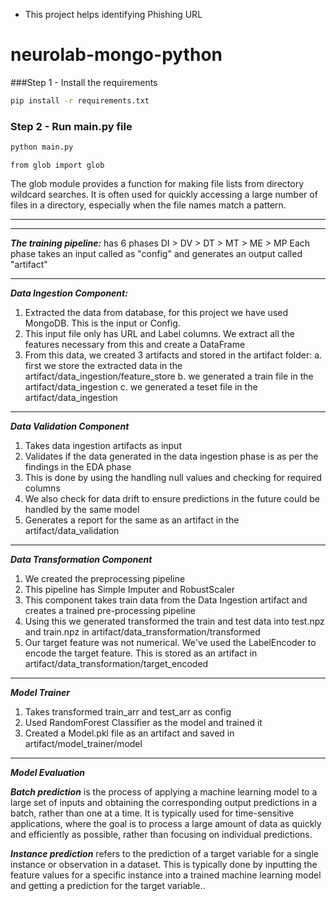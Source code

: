 * This project helps identifying Phishing URL






# neurolab-mongo-python


###Step 1 - Install the requirements

```bash
pip install -r requirements.txt
```

### Step 2 - Run main.py file

```bash
python main.py
```
```
from glob import glob
```
The glob module provides a function for making file lists from directory wildcard searches. It is often used for quickly accessing a large number of files in a directory, especially when the file names match a pattern.

_________________________________________________________________________________________________________________________

_________________________________________________________________________________________________________________________


***The training pipeline:*** has 6 phases DI > DV > DT > MT > ME > MP
Each phase takes an input called as "config" and generates an output called "artifact"
_________________________________________________________________________________________________________________________
***Data Ingestion Component:***

1. Extracted the data from database, for this project we have used MongoDB. This is the input or Config.
2. This input file only has URL and Label columns. We extract all the features necessary from this and create a DataFrame
3. From this data, we created 3 artifacts and stored in the artifact folder: 
    a. first we store the extracted data in the artifact/data_ingestion/feature_store
    b. we generated a train file in the artifact/data_ingestion
    c. we generated a teset file in the artifact/data_ingestion
_________________________________________________________________________________________________________________________
***Data Validation Component***

1. Takes data ingestion artifacts as input
2. Validates if the data generated in the data ingestion phase is as per the findings in the EDA phase
3. This is done by using the handling null values and checking for required columns
4. We also check for data drift to ensure predictions in the future could be handled by the same model
5. Generates a report for the same as an artifact in the artifact/data_validation
_________________________________________________________________________________________________________________________
***Data Transformation Component***

1. We created the preprocessing pipeline
2. This pipeline has Simple Imputer and RobustScaler
3. This component takes train data from the Data Ingestion artifact and creates a trained pre-processing pipeline
4. Using this we generated transformed the train and test data into test.npz and train.npz in artifact/data_transformation/transformed
5. Our target feature was not numerical. We've used the LabelEncoder to encode the target feature. This is stored as an artifact in artifact/data_transformation/target_encoded
_______________________________________________________________________________________________________________________________________________________________________________
***Model Trainer***

1. Takes transformed train_arr and test_arr as config
2. Used RandomForest Classifier as the model and trained it
3. Created a Model.pkl file as an artifact and saved in artifact/model_trainer/model
_________________________________________________________________________________________________________________________
***Model Evaluation***

***Batch prediction*** is the process of applying a machine learning model to a large set of inputs and obtaining the corresponding output predictions in a batch, rather than one at a time. It is typically used for time-sensitive applications, where the goal is to process a large amount of data as quickly and efficiently as possible, rather than focusing on individual predictions.

***Instance prediction*** refers to the prediction of a target variable for a single instance or observation in a dataset. This is typically done by inputting the feature values for a specific instance into a trained machine learning model and getting a prediction for the target variable..
